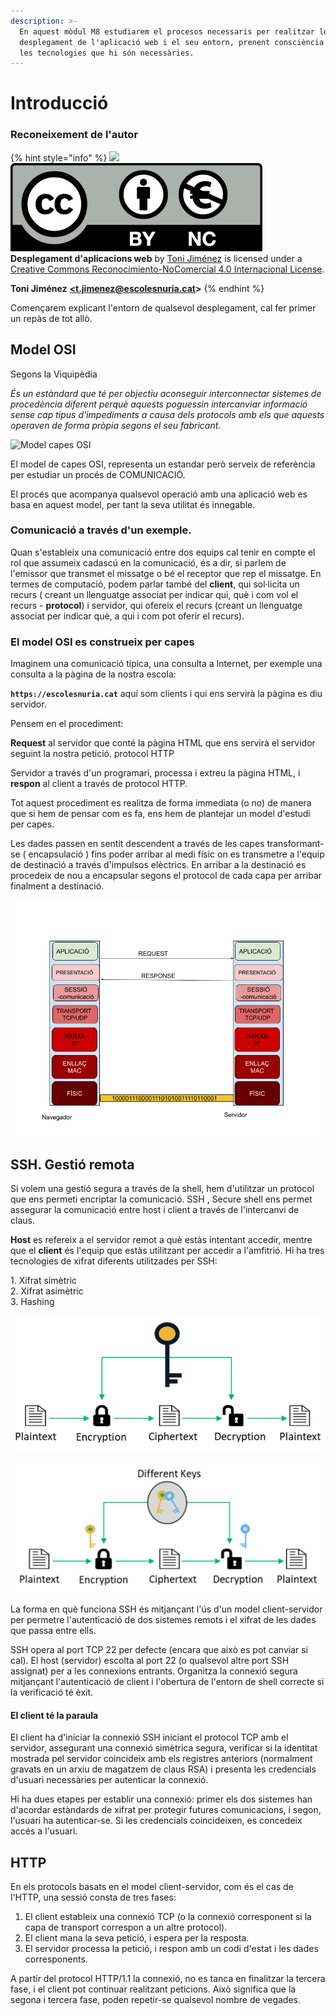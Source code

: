 ```yaml
---
description: >-
  En aquest mòdul M8 estudiarem el procesos necessaris per realitzar ldel
  desplegament de l'aplicació web i el seu entorn, prenent consciència de totes
  les tecnologies que hi són necessàries.
---
```


# Introducció

### Reconeixement de l'autor

{% hint style="info" %}
![](broken-reference) \
&#x20;![](.gitbook/assets/by-nc.eu.png) \
**Desplegament d'aplicacions web** by [Toni Jiménez](https://t-jimenez.gitbook.io/desplegament-d-aplicacions-web/) is licensed under a [Creative Commons Reconocimiento-NoComercial 4.0 Internacional License](http://creativecommons.org/licenses/by-nc/4.0/).

**Toni Jiménez** [**\<t.jimenez@escolesnuria.cat**](mailto:t.jimenez@escolesnuria.cat)**>**
{% endhint %}

Començarem explicant l'entorn de qualsevol desplegament, cal fer primer un repàs de tot allò.

## Model OSI

Segons la Viquipèdia

_És un estàndard que té per objectiu aconseguir interconnectar sistemes de procedència diferent perquè aquests poguessin intercanviar informació sense cap tipus d'impediments a causa dels protocols amb els que aquests operaven de forma pròpia segons el seu fabricant._

![Model capes OSI](.gitbook/assets/osi\_model\_v1.svg)

El model de capes OSI, representa un estandar però serveix de referència per estudiar un procés de COMUNICACIÓ.&#x20;

El procés que acompanya qualsevol operació amb una aplicació web es basa en aquest model, per tant la seva utilitat és innegable.

### Comunicació a través d'un exemple.

Quan s'estableix una comunicació entre dos equips cal tenir en compte el rol que assumeix cadascú en la comunicació, és a dir, si parlem de l'emissor que transmet el missatge o bé el receptor que rep el missatge. En termes de computació, podem parlar també del **client**, qui sol·licita un recurs ( creant un llenguatge associat per indicar qui, què i com vol el recurs - **protocol**) i servidor, qui ofereix el recurs (creant un llenguatge associat per indicar què, a qui i com pot oferir el recurs).

### El model OSI es construeix per capes

Imaginem una comunicació típica, una consulta a Internet, per exemple una consulta a la pàgina de la nostra escola:

**`https://escolesnuria.cat`** aquí som clients i qui ens servirà la pàgina es diu servidor.

Pensem en el procediment:

**Request** al servidor que conté la pàgina HTML que ens servirà el servidor seguint la nostra petició. protocol HTTP

Servidor a través d'un programari, processa i extreu la pàgina HTML, i **respon** al client a través de protocol HTTP.

Tot aquest procediment es realitza de forma immediata (o no) de manera que si hem de pensar com es fa, ens hem de plantejar un model d'estudi per capes.

Les dades passen en sentit descendent a través de les capes transformant-se ( encapsulació ) fins poder arribar al medi físic on es transmetre a l'equip de destinació a través d'impulsos elèctrics. En arribar a la destinació es procedeix de nou a encapsular segons el protocol de cada capa per arribar finalment a destinació.

![Nivells OSI en una comunicació](.gitbook/assets/osi.png)

## SSH. Gestió remota

Si volem una gestió segura a través de la shell, hem d'utilitzar un protocol que ens permeti encriptar la comunicació. SSH , Secure shell ens permet assegurar la comunicació   entre host i client a través de l'intercanvi de claus.

**Host** es refereix a el servidor remot a què estàs intentant accedir, mentre que el **client** és l'equip que estàs utilitzant per accedir a l'amfitrió. Hi ha tres tecnologies de xifrat diferents utilitzades per SSH:

1\. Xifrat simètric\
2\. Xifrat asimètric\
3\. Hashing

![Xifrat simètric](.gitbook/assets/symmetric-vs-asymmetric-symmetric-example.png)

![Xifrat asimétric amb clau pública i privada](.gitbook/assets/symmetric-vs-asymmetric-asymmetric-encryption-example.png)

La forma en què funciona SSH és mitjançant l'ús d'un model client-servidor per permetre l'autenticació de dos sistemes remots i el xifrat de les dades que passa entre ells.

SSH opera al port TCP 22 per defecte (encara que això es pot canviar si cal). El host (servidor) escolta al port 22 (o qualsevol altre port SSH assignat) per a les connexions entrants. Organitza la connexió segura mitjançant l'autenticació de client i l'obertura de l'entorn de shell correcte si la verificació té èxit.

#### El client té la paraula

El client ha d'iniciar la connexió SSH iniciant el protocol TCP amb el servidor, assegurant una connexió simètrica segura, verificar si la identitat mostrada pel servidor coincideix amb els registres anteriors (normalment gravats en un arxiu de magatzem de claus RSA) i presenta les credencials d'usuari necessàries per autenticar la connexió.

Hi ha dues etapes per establir una connexió: primer els dos sistemes han d'acordar estàndards de xifrat per protegir futures comunicacions, i segon, l'usuari ha autenticar-se. Si les credencials coincideixen, es concedeix accés a l'usuari.

## HTTP&#x20;

En els protocols basats en el model client-servidor, com és el cas de l'HTTP, una sessió consta de tres fases:&#x20;

1. El client estableix una connexió TCP (o la connexió corresponent si la capa de transport correspon a un altre protocol).&#x20;
2. El client mana la seva petició, i espera per la resposta.&#x20;
3. El servidor processa la petició, i respon amb un codi d'estat i les dades corresponents.&#x20;

A partir del protocol HTTP/1.1 la connexió, no es tanca en finalitzar la tercera fase, i el client pot continuar realitzant peticions. Això significa que la segona i tercera fase, poden repetir-se qualsevol nombre de vegades.

